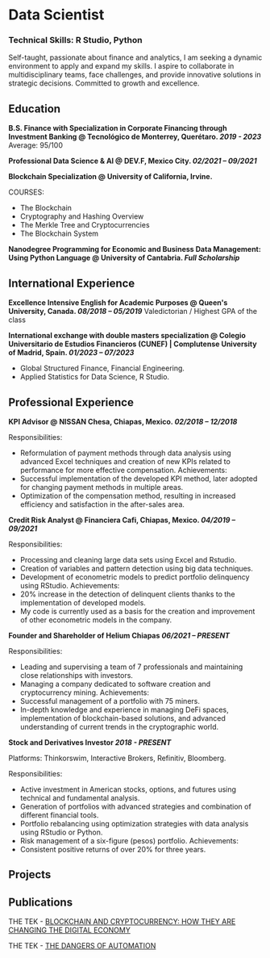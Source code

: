 # Data Scientist
### Technical Skills: R Studio, Python

Self-taught, passionate about finance and analytics, I am seeking a dynamic environment to apply and expand my skills. I aspire to collaborate in multidisciplinary teams, face challenges, and provide innovative solutions in strategic decisions. Committed to growth and excellence.

## Education

**B.S. Finance with Specialization in Corporate Financing through Investment Banking @ Tecnológico de Monterrey, Querétaro. _2019 - 2023_**
Average: 95/100

**Professional Data Science & AI @ DEV.F, Mexico City. _02/2021 – 09/2021_**

**Blockchain Specialization @ University of California, Irvine.**

COURSES:
- The Blockchain
- Cryptography and Hashing Overview
- The Merkle Tree and Cryptocurrencies
- The Blockchain System

**Nanodegree Programming for Economic and Business Data Management: Using Python Language @ University of Cantabria. _Full Scholarship_**

## International Experience

**Excellence Intensive English for Academic Purposes @ Queen's University, Canada. _08/2018 – 05/2019_**
Valedictorian / Highest GPA of the class

**International exchange with double masters specialization @ Colegio Universitario de Estudios Financieros (CUNEF) | Complutense University of Madrid, Spain. _01/2023 – 07/2023_**
- Global Structured Finance, Financial Engineering.
- Applied Statistics for Data Science, R Studio.

## Professional Experience

**KPI Advisor @ NISSAN Chesa, Chiapas, Mexico. _02/2018 – 12/2018_**

Responsibilities:
- Reformulation of payment methods through data analysis using advanced Excel techniques and creation of new KPIs related to performance for more effective compensation.
Achievements:
- Successful implementation of the developed KPI method, later adopted for changing payment methods in multiple areas.
- Optimization of the compensation method, resulting in increased efficiency and satisfaction in the after-sales area.

**Credit Risk Analyst @ Financiera Cafi, Chiapas, Mexico. _04/2019 – 09/2021_**

Responsibilities:
- Processing and cleaning large data sets using Excel and Rstudio.
- Creation of variables and pattern detection using big data techniques.
- Development of econometric models to predict portfolio delinquency using RStudio.
Achievements:
- 20% increase in the detection of delinquent clients thanks to the implementation of developed models.
- My code is currently used as a basis for the creation and improvement of other econometric models in the company.

**Founder and Shareholder of Helium Chiapas _06/2021 – PRESENT_**

Responsibilities:
- Leading and supervising a team of 7 professionals and maintaining close relationships with investors.
- Managing a company dedicated to software creation and cryptocurrency mining.
Achievements:
- Successful management of a portfolio with 75 miners.
- In-depth knowledge and experience in managing DeFi spaces, implementation of blockchain-based solutions, and advanced understanding of current trends in the cryptographic world.

**Stock and Derivatives Investor _2018 - PRESENT_**

Platforms: Thinkorswim, Interactive Brokers, Refinitiv, Bloomberg.

Responsibilities:
- Active investment in American stocks, options, and futures using technical and fundamental analysis.
- Generation of portfolios with advanced strategies and combination of different financial tools.
- Portfolio rebalancing using optimization strategies with data analysis using RStudio or Python.
- Risk management of a six-figure (pesos) portfolio.
Achievements:
- Consistent positive returns of over 20% for three years.

## Projects

## Publications
THE TEK - [BLOCKCHAIN AND CRYPTOCURRENCY: HOW THEY ARE CHANGING THE DIGITAL ECONOMY](https://thetek.com/blockchain-and-cryptocurrency-how-they-are-changing-the-digital-economy/)

THE TEK - [THE DANGERS OF AUTOMATION](https://thetek.com/the-dangers-of-automation/)



